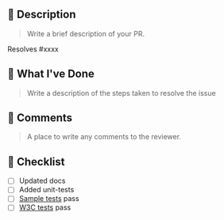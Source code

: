 ## 📒 Description

> Write a brief description of your PR.

Resolves #xxxx

## 🔗 What I've Done

> Write a description of the steps taken to resolve the issue

## 💬 Comments

> A place to write any comments to the reviewer.

## 🛫 Checklist

- [ ] Updated docs
- [ ] Added unit-tests
- [ ] [Sample tests](https://github.com/tefra/xsdata-samples) pass
- [ ] [W3C tests](https://github.com/tefra/xsdata-w3c-tests) pass
